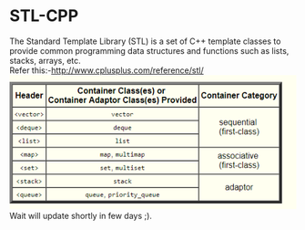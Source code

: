 # STL-CPP
The Standard Template Library (STL) is a set of C++ template classes to provide common programming data structures and functions such as lists, stacks, arrays, etc.
<br>
Refer this:-http://www.cplusplus.com/reference/stl/ <br>
![alt text](https://github.com/Veenits123/STL-CPP/blob/master/Screenshot%20(312).png?raw=true)
<br> Wait will update shortly in few days ;).
